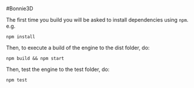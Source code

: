 #Bonnie3D

The first time you build you will be asked to install dependencies using `npm`. e.g.

    npm install 

Then, to execute a build of the engine to the dist folder, do:

    npm build && npm start

Then, test the engine to the test folder, do:

    npm test